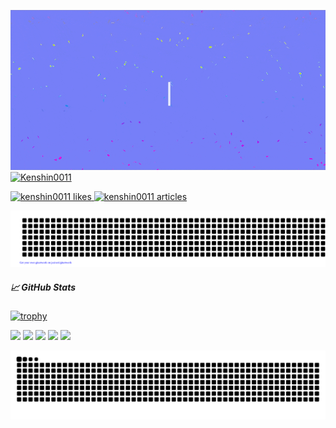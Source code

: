 [![Sublime's custom image](https://github.com/Kenshin0011/Kenshin0011//raw/main/images/hi-there.gif)
](codepen.io/Kenshin0011/pen/yLrRyXL)
<a href="https://github.com/Kenshin0011/Kenshin0011/">
  <img src="https://komarev.com/ghpvc/?username=Kenshin0011&color=green" alt="Kenshin0011" />
</a>
<!-- Like のバッジ -->
<a href="https://zenn.dev/kenshin0011">
  <img src="https://zenn.badge.nikaera.com/s/kenshin0011/likes?style=plastic" alt="kenshin0011 likes" />
</a>

<!-- Articles のバッジ -->
<a href="https://zenn.dev/kenshin0011/articles">
  <img src="https://zenn.badge.nikaera.com/s/kenshin0011/articles?style=plastic" alt="kenshin0011 articles" />
</a>

![gitartwork](gitartwork.svg)

##### 📈 GitHub Stats
[![trophy](https://github-profile-trophy.vercel.app/?username=Kenshin0011&column=8&theme=dracula&no-frame=true)](https://github.com/ryo-ma/github-profile-trophy)

![](http://github-profile-summary-cards.vercel.app/api/cards/profile-details?username=Kenshin0011&theme=2077)
![](http://github-profile-summary-cards.vercel.app/api/cards/repos-per-language?username=Kenshin0011&theme=2077)
![](http://github-profile-summary-cards.vercel.app/api/cards/most-commit-language?username=Kenshin0011&theme=2077)
![](http://github-profile-summary-cards.vercel.app/api/cards/stats?username=Kenshin0011&theme=2077)
![](http://github-profile-summary-cards.vercel.app/api/cards/productive-time?username=Kenshin0011&theme=2077&utcOffset=8)

![](https://raw.githubusercontent.com/Kenshin0011/Kenshin0011/output/github-contribution-grid-snake.svg)
